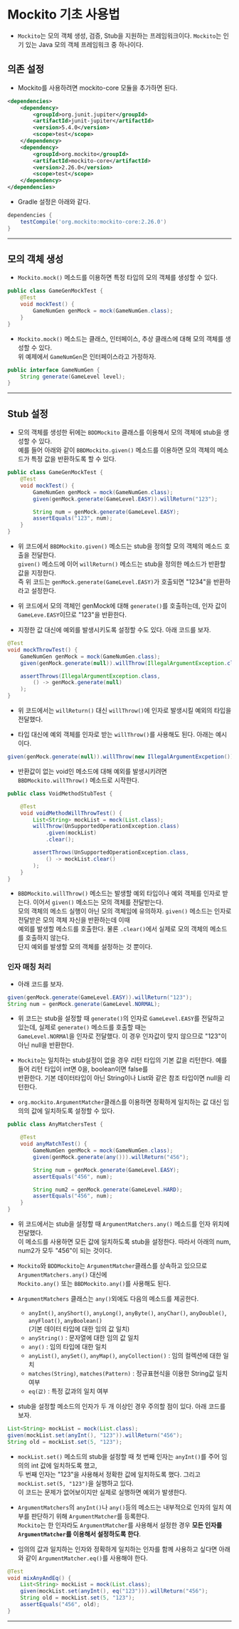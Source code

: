 <h1>Mockito 기초 사용법</h1>

* `Mockito`는 모의 객체 생성, 검증, Stub을 지원하는 프레임워크이다. `Mockito`는 인기 있는 Java 모의 객체 프레임워크 중 하나이다.

<h2>의존 설정</h2>

* Mockito를 사용하려면 mockito-core 모듈을 추가하면 된다.
```xml
<dependencies>
    <dependency>
        <groupId>org.junit.jupiter</groupId>
        <artifactId>junit-jupiter</artifactId>
        <version>5.4.0</version>
        <scope>test</scope>
    </dependency>
    <dependency>
        <groupId>org.mockito</groupId>
        <artifactId>mockito-core</artifactId>
        <version>2.26.0</version>
        <scope>test</scope>
    </dependency>
</dependencies>
```

* Gradle 설정은 아래와 같다.
```gradle
dependencies {
    testCompile('org.mockito:mockito-core:2.26.0')
}
```

<hr/>

<h2>모의 객체 생성</h2>

* `Mockito.mock()` 메소드를 이용하면 특정 타입의 모의 객체를 생성할 수 있다.
```java
public class GameGenMockTest {
    @Test
    void mockTest() {
        GameNumGen genMock = mock(GameNumGen.class);
    }
}
```

* `Mockito.mock()` 메소드는 클래스, 인터페이스, 추상 클래스에 대해 모의 객체를 생성할 수 있다.   
  위 예제에서 `GameNumGen`은 인터페이스라고 가정하자.
```java
public interface GameNumGen {
    String generate(GameLevel level);
}
```

<hr/>

<h2>Stub 설정</h2>

* 모의 객체를 생성한 뒤에는 `BDDMockito` 클래스를 이용해서 모의 객체에 stub을 생성할 수 있다.   
  예를 들어 아래와 같이 `BBDMockito.given()` 메소드를 이용하면 모의 객체의 메소드가 특정 값을 반환하도록 할 수 있다.
```java
public class GameGenMockTest {
    @Test
    void mockTest() {
        GameNumGen genMock = mock(GameNumGen.class);
        given(genMock.generate(GameLevel.EASY)).willReturn("123");

        String num = genMock.generate(GameLevel.EASY);
        assertEquals("123", num);
    }
}
```

* 위 코드에서 `BBDMockito.given()` 메소드는 stub을 정의할 모의 객체의 메소드 호출을 전달한다.   
  `given()` 메소드에 이어 `willReturn()` 메소드는 stub을 정의한 메소드가 반환할 값을 지정한다.   
  즉 위 코드는 `genMock.generate(GameLevel.EASY)`가 호출되면 "1234"을 반환하라고 설정한다.

* 위 코드에서 모의 객체인 genMock에 대해 `generate()`를 호출하는데, 인자 값이 `GameLeve.EASY`이므로 "123"을 반환한다.

* 지정한 값 대신에 예외를 발생시키도록 설정할 수도 있다. 아래 코드를 보자.
```java
@Test
void mockThrowTest() {
    GameNumGen genMock = mock(GameNumGen.class);
    given(genMock.generate(null)).willThrow(IllegalArgumentException.class);

    assertThrows(IllegalArgumentException.class,
        () -> genMock.generate(null)
    );
}
```

* 위 코드에서는 `willReturn()` 대신 `willThrow()`에 인자로 발생시킬 예외의 타입을 전달했다.

* 타입 대신에 예외 객체를 인자로 받는 `willThrow()`를 사용해도 된다. 아래는 예시이다.
```java
given(genMock.generate(null)).willThrow(new IllegalArgumentExcpetion());
```

* 반환값이 없는 void인 메소드에 대해 예외를 발생시키려면 `BBDMockito.willThrow()` 메소드로 시작한다.
```java
public class VoidMethodStubTest {

    @Test
    void voidMethodWillThrowTest() {
        List<String> mockList = mock(List.class);
        willThrow(UnSupportedOperationException.class)
            .given(mockList)
            .clear();

        assertThrows(UnSupportedOperationException.class,
            () -> mockList.clear()
        );
    }
}
```

* `BBDMockito.willThrow()` 메소드는 발생할 예외 타입이나 예외 객체를 인자로 받는다. 이어서 `given()` 메소드는 모의 객체를 전달받는다.   
  모의 객체의 메소드 실행이 아닌 모의 객체임에 유의하자. `given()` 메소드는 인자로 전달받은 모의 객체 자신을 반환하는데 이때   
  예외를 발생할 메소드를 호출한다. 물론 `.clear()`에서 실제로 모의 객체의 메소드를 호출하지 않는다.   
  단지 예외를 발생할 모의 객체를 설정하는 것 뿐이다.

<h3>인자 매칭 처리</h3>

* 아래 코드를 보자.
```java
given(genMock.generate(GameLevel.EASY)).willReturn("123");
String num = genMock.generate(GameLevel.NORMAL);
```

* 위 코드는 stub을 설정할 때 `generate()`의 인자로 `GameLevel.EASY`를 전달하고 있는데, 실제로 `generate()` 메소드를 호출할 때는   
  `GameLevel.NORMAl`을 인자로 전달했다. 이 경우 인자값이 맞지 않으므로 "123"이 아닌 null을 반환한다.

* `Mockito`는 일치하는 stub설정이 없을 경우 리턴 타입의 기본 값을 리턴한다. 예를 들어 리턴 타입이 int면 0을, boolean이면 false를   
  반환한다. 기본 데이터타입이 아닌 String이나 List와 같은 참조 타입이면 null을 리턴한다.

* `org.mockito.ArgumentMatcher`클래스를 이용하면 정확하게 일치하는 값 대신 임의의 값에 일치하도록 설정할 수 있다.
```java
public class AnyMatchersTest {

    @Test
    void anyMatchTest() {
        GameNumGen genMock = mock(GameNumGen.class);
        given(genMock.generate(any())).willReturn("456");

        String num = genMock.generate(GameLevel.EASY);
        assertEquals("456", num);

        String num2 = genMock.generate(GameLevel.HARD);
        assertEquals("456", num);
    }
}
```

* 위 코드에서는 stub을 설정할 때 `ArgumentMatchers.any()` 메소드를 인자 위치에 전달했다.   
  이 메소드를 사용하면 모든 값에 일치하도록 stub을 설정한다. 따라서 아래의 num, num2가 모두 "456"이 되는 것이다.

* `Mockito`와 `BDDMockito`는 `ArgumentMatcher`클래스를 상속하고 있으므로 `ArgumentMatchers.any()` 대신에   
  `Mockito.any()` 또는 `BBDMockito.any()`를 사용해도 된다.

* `ArgumentMatchers` 클래스는 `any()`외에도 다음의 메소드를 제공한다.
  * `anyInt()`, `anyShort()`, `anyLong()`, `anyByte()`, `anyChar()`, `anyDouble()`, `anyFloat()`, `anyBoolean()`   
    (기본 데이터 타입에 대한 임의 값 일치)
  * `anyString()` : 문자열에 대한 임의 값 일치
  * `any()` : 임의 타입에 대한 일치
  * `anyList()`, `anySet()`, `anyMap()`, `anyCollection()` : 임의 컬렉션에 대한 일치
  * `matches(String)`, `matches(Pattern)` : 정규표현식을 이용한 String값 일치 여부
  * `eq(값)` : 특정 값과의 일치 여부
  
* stub을 설정할 메소드의 인자가 두 개 이상인 경우 주의할 점이 있다. 아래 코드를 보자.
```java
List<String> mockList = mock(List.class);
given(mockList.set(anyInt(), "123")).willReturn("456");
String old = mockList.set(5, "123");
```

* `mockList.set()` 메소드의 stub을 설정할 때 첫 번째 인자는 `anyInt()`를 주어 임의의 int 값에 일치하도록 했고,   
  두 번째 인자는 "123"을 사용해서 정확한 값에 일치하도록 했다. 그리고 `mockList.set(5, "123")`을 실행하고 있다.   
  이 코드는 문제가 없어보이지만 실제로 실행하면 예외가 발생한다.

* `ArgumentMatchers`의 `anyInt()`나 `any()`등의 메소드는 내부적으로 인자의 일치 여부를 판단하기 위해 `ArgumentMatcher`를 등록한다.   
  `Mockito`는 한 인자라도 `ArgumentMatcher`를 사용해서 설정한 경우 __모든 인자를 `ArgumentMatcher`를 이용해서 설정하도록 한다__.

* 임의의 값과 일치하는 인자와 정확하게 일치하는 인자를 함께 사용하고 싶다면 아래와 같이 `ArgumentMatcher.eq()`를 사용해야 한다.
```java
@Test
void mixAnyAndEq() {
    List<String> mockList = mock(List.class);
    given(mockList.set(anyInt(), eq("123"))).willReturn("456");
    String old = mockList.set(5, "123");
    assertEquals("456", old);
}
```
<hr/>

